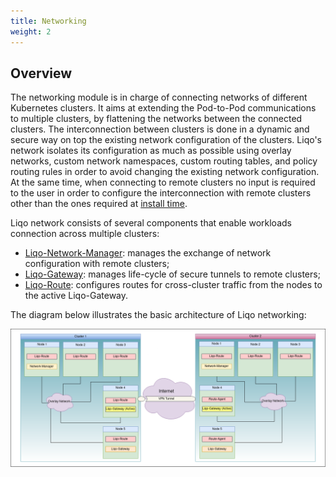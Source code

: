 ```yaml
---
title: Networking
weight: 2
---
```

## Overview

The networking module is in charge of connecting networks of different Kubernetes clusters. It aims at extending the Pod-to-Pod communications to multiple clusters, by flattening the networks between the connected clusters. The interconnection between clusters is done in a dynamic and secure way on top the existing network configuration of the clusters. Liqo's network isolates its configuration as much as possible using overlay networks, custom network namespaces, custom routing tables, and policy routing rules in order to avoid changing the existing network configuration. At the same time, when connecting to remote clusters no input is required to the user in order to configure the interconnection with remote clusters other than the ones required at [install time](/installation/connect-requirements).

Liqo network consists of several components that enable workloads connection across multiple clusters:

* [Liqo-Network-Manager](./components/network-manager): manages the exchange of network configuration with remote clusters;
* [Liqo-Gateway](./components/gateway): manages life-cycle of secure tunnels to remote clusters;
* [Liqo-Route](./components/route): configures routes for cross-cluster traffic from the nodes to the active Liqo-Gateway.

The diagram below illustrates the basic architecture of Liqo networking:

![Liqo Network Architecture](../../../images/liqonet/network-architecture.png)
